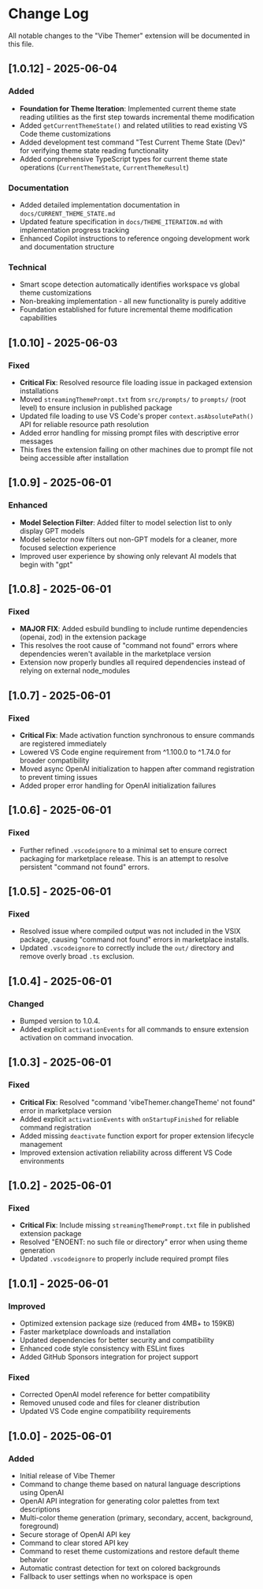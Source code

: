 # Change Log

All notable changes to the "Vibe Themer" extension will be documented in this file.

## [1.0.12] - 2025-06-04

### Added
- **Foundation for Theme Iteration**: Implemented current theme state reading utilities as the first step towards incremental theme modification
- Added `getCurrentThemeState()` and related utilities to read existing VS Code theme customizations
- Added development test command "Test Current Theme State (Dev)" for verifying theme state reading functionality
- Added comprehensive TypeScript types for current theme state operations (`CurrentThemeState`, `CurrentThemeResult`)

### Documentation
- Added detailed implementation documentation in `docs/CURRENT_THEME_STATE.md`
- Updated feature specification in `docs/THEME_ITERATION.md` with implementation progress tracking
- Enhanced Copilot instructions to reference ongoing development work and documentation structure

### Technical
- Smart scope detection automatically identifies workspace vs global theme customizations
- Non-breaking implementation - all new functionality is purely additive
- Foundation established for future incremental theme modification capabilities

## [1.0.10] - 2025-06-03

### Fixed
- **Critical Fix**: Resolved resource file loading issue in packaged extension installations
- Moved `streamingThemePrompt.txt` from `src/prompts/` to `prompts/` (root level) to ensure inclusion in published package
- Updated file loading to use VS Code's proper `context.asAbsolutePath()` API for reliable resource path resolution
- Added error handling for missing prompt files with descriptive error messages
- This fixes the extension failing on other machines due to prompt file not being accessible after installation

## [1.0.9] - 2025-06-01

### Enhanced
- **Model Selection Filter**: Added filter to model selection list to only display GPT models
- Model selector now filters out non-GPT models for a cleaner, more focused selection experience
- Improved user experience by showing only relevant AI models that begin with "gpt"

## [1.0.8] - 2025-06-01

### Fixed
- **MAJOR FIX**: Added esbuild bundling to include runtime dependencies (openai, zod) in the extension package
- This resolves the root cause of "command not found" errors where dependencies weren't available in the marketplace version
- Extension now properly bundles all required dependencies instead of relying on external node_modules

## [1.0.7] - 2025-06-01

### Fixed
- **Critical Fix**: Made activation function synchronous to ensure commands are registered immediately
- Lowered VS Code engine requirement from ^1.100.0 to ^1.74.0 for broader compatibility
- Moved async OpenAI initialization to happen after command registration to prevent timing issues
- Added proper error handling for OpenAI initialization failures

## [1.0.6] - 2025-06-01

### Fixed
- Further refined `.vscodeignore` to a minimal set to ensure correct packaging for marketplace release. This is an attempt to resolve persistent "command not found" errors.

## [1.0.5] - 2025-06-01

### Fixed
- Resolved issue where compiled output was not included in the VSIX package, causing "command not found" errors in marketplace installs.
- Updated `.vscodeignore` to correctly include the `out/` directory and remove overly broad `.ts` exclusion.

## [1.0.4] - 2025-06-01

### Changed
- Bumped version to 1.0.4.
- Added explicit `activationEvents` for all commands to ensure extension activation on command invocation.

## [1.0.3] - 2025-06-01

### Fixed
- **Critical Fix**: Resolved "command 'vibeThemer.changeTheme' not found" error in marketplace version
- Added explicit `activationEvents` with `onStartupFinished` for reliable command registration
- Added missing `deactivate` function export for proper extension lifecycle management
- Improved extension activation reliability across different VS Code environments

## [1.0.2] - 2025-06-01

### Fixed
- **Critical Fix**: Include missing `streamingThemePrompt.txt` file in published extension package
- Resolved "ENOENT: no such file or directory" error when using theme generation
- Updated `.vscodeignore` to properly include required prompt files

## [1.0.1] - 2025-06-01

### Improved
- Optimized extension package size (reduced from 4MB+ to 159KB)
- Faster marketplace downloads and installation
- Updated dependencies for better security and compatibility
- Enhanced code style consistency with ESLint fixes
- Added GitHub Sponsors integration for project support

### Fixed
- Corrected OpenAI model reference for better compatibility
- Removed unused code and files for cleaner distribution
- Updated VS Code engine compatibility requirements

## [1.0.0] - 2025-06-01

### Added
- Initial release of Vibe Themer
- Command to change theme based on natural language descriptions using OpenAI
- OpenAI API integration for generating color palettes from text descriptions
- Multi-color theme generation (primary, secondary, accent, background, foreground)
- Secure storage of OpenAI API key
- Command to clear stored API key
- Command to reset theme customizations and restore default theme behavior
- Automatic contrast detection for text on colored backgrounds
- Fallback to user settings when no workspace is open
